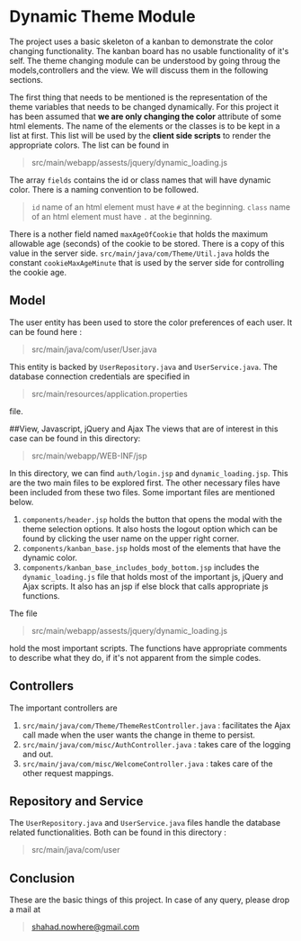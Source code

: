 # Dynamic Theme Module
The project uses a basic skeleton of a kanban to demonstrate the color changing functionality. The kanban board has no usable functionality of it's self.
The theme changing module can be understood by going throug the models,controllers and the view. We will discuss them in the following sections.

The first thing that needs to be mentioned is the representation of the theme variables that needs to be changed dynamically.
For this project it has been assumed that **we are only changing the color** attribute of some html elements. The name of the elements or the classes is to be kept in a list at first. This list will be used by the **client side scripts** to render the appropriate colors.
The list can be found in 

> src/main/webapp/assests/jquery/dynamic_loading.js

The array `fields` contains the id or class names that will have dynamic color.
There is a naming convention to be followed.
> `id` name of an html element must have `#` at the beginning.
>   `class` name of an html element must have `.` at the beginning.

There is a nother field named `maxAgeOfCookie` that holds the maximum allowable age (seconds) of the cookie to be stored. There is a copy of this value in the server side.  `src/main/java/com/Theme/Util.java` holds the constant `cookieMaxAgeMinute` that is used by the server side for controlling the cookie age.

## Model
The user entity has been used to store the color preferences of each user. It can be found here :

>src/main/java/com/user/User.java

This entity is backed by `UserRepository.java` and `UserService.java`.
The database connection credentials are specified in 
>src/main/resources/application.properties

file.

##View, Javascript, jQuery and Ajax
The views that are of interest in this case can be found in this directory: 
> src/main/webapp/WEB-INF/jsp

In this directory, we can find `auth/login.jsp` and `dynamic_loading.jsp`. This are the two main files to be explored first. The other necessary files have been included from these two files.
Some important files are mentioned below.

1. `components/header.jsp` holds the button that opens the modal with the theme selection options. It also hosts the logout option which can be found by clicking the user name on the upper right corner.
2. `components/kanban_base.jsp` holds most of the elements that have the dynamic color.
3. `components/kanban_base_includes_body_bottom.jsp` includes the `dynamic_loading.js` file that holds most of the important js, jQuery and Ajax scripts. It also has an jsp if else block that calls appropriate js functions.


The file
> src/main/webapp/assests/jquery/dynamic_loading.js

hold the most important scripts. The functions have appropriate comments to describe what they do, if it's not apparent from the simple codes.

## Controllers
The important controllers are

1. `src/main/java/com/Theme/ThemeRestController.java` :  facilitates the Ajax call made when the user wants the change in theme to persist.
2. `src/main/java/com/misc/AuthController.java` : takes care of the logging and out.
3. `src/main/java/com/misc/WelcomeController.java` : takes care of the other request mappings.

## Repository and Service
The `UserRepository.java` and `UserService.java` files handle the database related functionalities. Both can be found in this directory :
>src/main/java/com/user

## Conclusion
These are the basic things of this project. In case of any query, please drop a mail at 
>shahad.nowhere@gmail.com